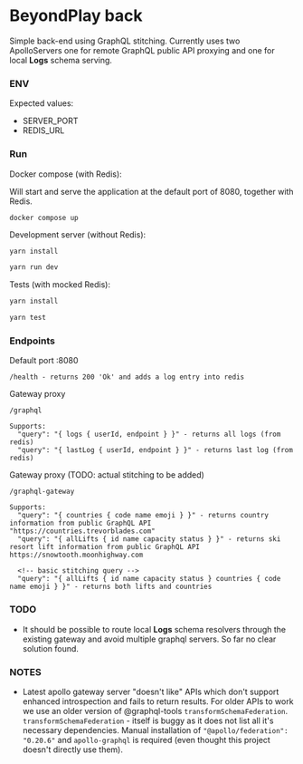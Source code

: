 # BeyondPlay back

Simple back-end using GraphQL stitching. Currently uses two ApolloServers one for remote GraphQL public API proxying and one for local <b>Logs</b> schema serving.

### ENV

Expected values:

- SERVER_PORT
- REDIS_URL

### Run

Docker compose (with Redis):

Will start and serve the application at the default port of 8080, together with Redis.

```
docker compose up
```

Development server (without Redis):

```bash
yarn install

yarn run dev
```

Tests (with mocked Redis):

```bash
yarn install

yarn test
```

### Endpoints

Default port :8080

`/health - returns 200 'Ok' and adds a log entry into redis`

Gateway proxy

```
/graphql

Supports:
  "query": "{ logs { userId, endpoint } }" - returns all logs (from redis)
  "query": "{ lastLog { userId, endpoint } }" - returns last log (from redis)
```

Gateway proxy (TODO: actual stitching to be added)

```
/graphql-gateway

Supports:
  "query": "{ countries { code name emoji } }" - returns country information from public GraphQL API "https://countries.trevorblades.com"
  "query": "{ allLifts { id name capacity status } }" - returns ski resort lift information from public GraphQL API https://snowtooth.moonhighway.com

  <!-- basic stitching query -->
  "query": "{ allLifts { id name capacity status } countries { code name emoji } }" - returns both lifts and countries
```

### TODO

- It should be possible to route local <b>Logs</b> schema resolvers through the existing gateway and avoid multiple graphql servers. So far no clear solution found.

### NOTES

- Latest apollo gateway server "doesn't like" APIs which don't support enhanced introspection and fails to return results. For older APIs to work we use an older version of @graphql-tools `transformSchemaFederation`. `transformSchemaFederation` - itself is buggy as it does not list all it's necessary dependencies. Manual installation of `"@apollo/federation": "0.20.6"` and `apollo-graphql` is required (even thought this project doesn't directly use them).
